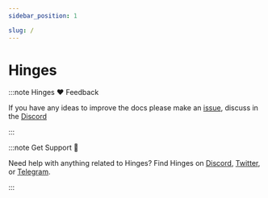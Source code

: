 ```yaml
---
sidebar_position: 1

slug: /
---
```


# Hinges

:::note Hinges ❤️ Feedback

If you have any ideas to improve the docs please make an [issue](https://github.com/hingeslab/doc/issues/new), discuss in the [Discord](https://discord.gg/gC7cYZ4bbm)

:::




:::note Get Support 💬

Need help with anything related to Hinges? Find Hinges on [Discord](https://discord.gg/6nTkjb6y), [Twitter](https://twitter.com/hingesHQ), or [Telegram]( https://t.me/hinges_EN).

:::

